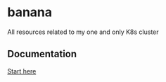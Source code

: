 # banana

All resources related to my one and only K8s cluster

## Documentation

[Start here](./docs/00_infrastructure.md)
